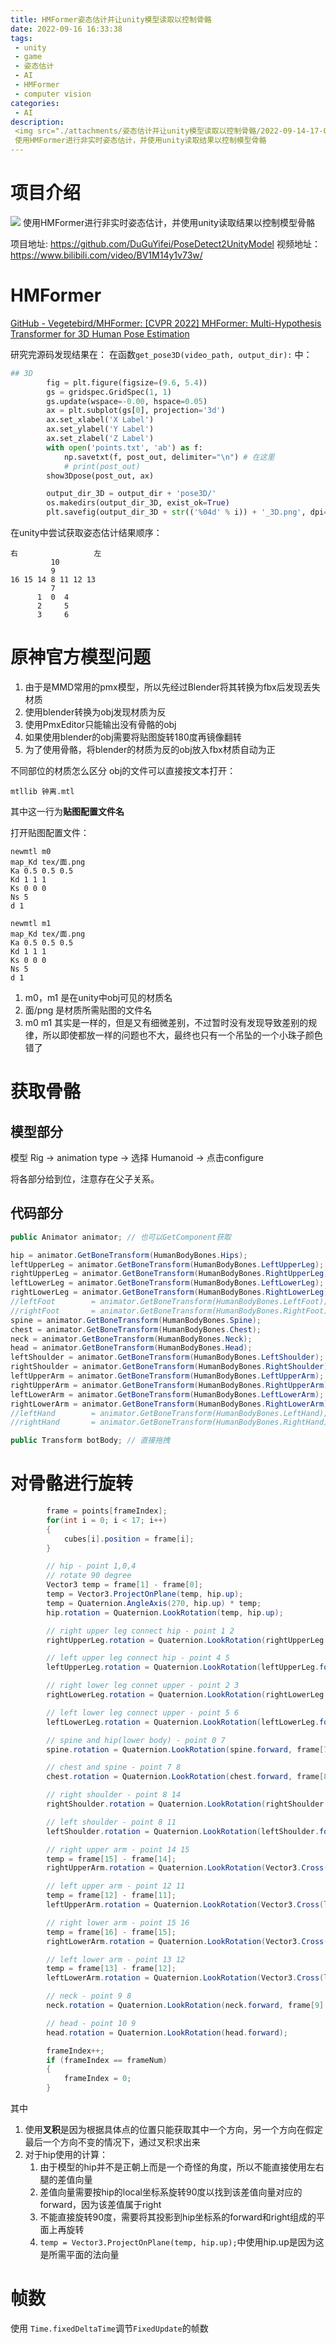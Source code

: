 ```yaml
---
title: HMFormer姿态估计并让unity模型读取以控制骨骼
date: 2022-09-16 16:33:38
tags:
 - unity
 - game
 - 姿态估计
 - AI
 - HMFormer
 - computer vision
categories:
 - AI
description: 
 <img src="./attachments/姿态估计并让unity模型读取以控制骨骼/2022-09-14-17-01-16.png" >
 使用HMFormer进行非实时姿态估计，并使用unity读取结果以控制模型骨骼
---
```


# 项目介绍
![](姿态估计并让unity模型读取以控制骨骼/2022-09-14-17-01-16.png)
使用HMFormer进行非实时姿态估计，并使用unity读取结果以控制模型骨骼

项目地址: https://github.com/DuGuYifei/PoseDetect2UnityModel
视频地址：https://www.bilibili.com/video/BV1M14y1v73w/

# HMFormer
[GitHub - Vegetebird/MHFormer: [CVPR 2022] MHFormer: Multi-Hypothesis Transformer for 3D Human Pose Estimation](https://github.com/Vegetebird/MHFormer)

研究完源码发现结果在：
在函数`get_pose3D(video_path, output_dir):` 中：
```py
## 3D
        fig = plt.figure(figsize=(9.6, 5.4))
        gs = gridspec.GridSpec(1, 1)
        gs.update(wspace=-0.00, hspace=0.05)
        ax = plt.subplot(gs[0], projection='3d')
        ax.set_xlabel('X Label')
        ax.set_ylabel('Y Label')
        ax.set_zlabel('Z Label')
        with open('points.txt', 'ab') as f:
            np.savetxt(f, post_out, delimiter="\n") # 在这里
            # print(post_out)
        show3Dpose(post_out, ax)

        output_dir_3D = output_dir + 'pose3D/'
        os.makedirs(output_dir_3D, exist_ok=True)
        plt.savefig(output_dir_3D + str(('%04d' % i)) + '_3D.png', dpi=200, format='png', bbox_inches='tight')
```

在unity中尝试获取姿态估计结果顺序：

```
右                 左
         10
         9
16 15 14 8 11 12 13
         7
      1  0  4
      2     5
      3     6
```


# 原神官方模型问题

1. 由于是MMD常用的pmx模型，所以先经过Blender将其转换为fbx后发现丢失材质
2. 使用blender转换为obj发现材质为反
3. 使用PmxEditor只能输出没有骨骼的obj
4. 如果使用blender的obj需要将贴图旋转180度再镜像翻转
5. 为了使用骨骼，将blender的材质为反的obj放入fbx材质自动为正

不同部位的材质怎么区分
obj的文件可以直接按文本打开：
```
mtllib 钟离.mtl
```
其中这一行为**贴图配置文件名**

打开贴图配置文件：
```
newmtl m0
map_Kd tex/面.png
Ka 0.5 0.5 0.5
Kd 1 1 1
Ks 0 0 0
Ns 5
d 1

newmtl m1
map_Kd tex/面.png
Ka 0.5 0.5 0.5
Kd 1 1 1
Ks 0 0 0
Ns 5
d 1
```

1. m0，m1 是在unity中obj可见的材质名
2. 面/png 是材质所需贴图的文件名
3. m0 m1 其实是一样的，但是又有细微差别，不过暂时没有发现导致差别的规律，所以即使都放一样的问题也不大，最终也只有一个吊坠的一个小珠子颜色错了

# 获取骨骼
## 模型部分
模型 Rig -> animation type -> 选择 Humanoid -> 点击configure

将各部分给到位，注意存在父子关系。

## 代码部分

```c#
public Animator animator; // 也可以GetComponent获取

hip = animator.GetBoneTransform(HumanBodyBones.Hips);
leftUpperLeg = animator.GetBoneTransform(HumanBodyBones.LeftUpperLeg);
rightUpperLeg = animator.GetBoneTransform(HumanBodyBones.RightUpperLeg);
leftLowerLeg = animator.GetBoneTransform(HumanBodyBones.LeftLowerLeg);
rightLowerLeg = animator.GetBoneTransform(HumanBodyBones.RightLowerLeg);
//leftFoot        = animator.GetBoneTransform(HumanBodyBones.LeftFoot);
//rightFoot       = animator.GetBoneTransform(HumanBodyBones.RightFoot);
spine = animator.GetBoneTransform(HumanBodyBones.Spine);
chest = animator.GetBoneTransform(HumanBodyBones.Chest);
neck = animator.GetBoneTransform(HumanBodyBones.Neck);
head = animator.GetBoneTransform(HumanBodyBones.Head);
leftShoulder = animator.GetBoneTransform(HumanBodyBones.LeftShoulder);
rightShoulder = animator.GetBoneTransform(HumanBodyBones.RightShoulder);
leftUpperArm = animator.GetBoneTransform(HumanBodyBones.LeftUpperArm);
rightUpperArm = animator.GetBoneTransform(HumanBodyBones.RightUpperArm);
leftLowerArm = animator.GetBoneTransform(HumanBodyBones.LeftLowerArm);
rightLowerArm = animator.GetBoneTransform(HumanBodyBones.RightLowerArm);
//leftHand        = animator.GetBoneTransform(HumanBodyBones.LeftHand);
//rightHand       = animator.GetBoneTransform(HumanBodyBones.RightHand);
```

```C#
public Transform botBody; // 直接拖拽
```

# 对骨骼进行旋转

```c#
        frame = points[frameIndex];
        for(int i = 0; i < 17; i++)
        {
            cubes[i].position = frame[i];
        }

        // hip - point 1,0,4
        // rotate 90 degree
        Vector3 temp = frame[1] - frame[0];
        temp = Vector3.ProjectOnPlane(temp, hip.up);
        temp = Quaternion.AngleAxis(270, hip.up) * temp;
        hip.rotation = Quaternion.LookRotation(temp, hip.up);

        // right upper leg connect hip - point 1 2
        rightUpperLeg.rotation = Quaternion.LookRotation(rightUpperLeg.forward, frame[1] - frame[2]);

        // left upper leg connect hip - point 4 5
        leftUpperLeg.rotation = Quaternion.LookRotation(leftUpperLeg.forward, frame[4] - frame[5]);

        // right lower leg connet upper - point 2 3
        rightLowerLeg.rotation = Quaternion.LookRotation(rightLowerLeg.forward, frame[2] - frame[3]);

        // left lower leg connect upper - point 5 6
        leftLowerLeg.rotation = Quaternion.LookRotation(leftLowerLeg.forward, frame[5] - frame[6]);

        // spine and hip(lower body) - point 0 7
        spine.rotation = Quaternion.LookRotation(spine.forward, frame[7] - frame[0]);

        // chest and spine - point 7 8
        chest.rotation = Quaternion.LookRotation(chest.forward, frame[8] - frame[7]);

        // right shoulder - point 8 14
        rightShoulder.rotation = Quaternion.LookRotation(rightShoulder.forward, frame[14] - frame[8]);

        // left shoulder - point 8 11
        leftShoulder.rotation = Quaternion.LookRotation(leftShoulder.forward, frame[11] - frame[8]);

        // right upper arm - point 14 15
        temp = frame[15] - frame[14];
        rightUpperArm.rotation = Quaternion.LookRotation(Vector3.Cross(rightUpperArm.right, temp), temp);

        // left upper arm - point 12 11
        temp = frame[12] - frame[11];
        leftUpperArm.rotation = Quaternion.LookRotation(Vector3.Cross(leftUpperArm.right, temp), temp);

        // right lower arm - point 15 16
        temp = frame[16] - frame[15];
        rightLowerArm.rotation = Quaternion.LookRotation(Vector3.Cross(rightLowerArm.right, temp), temp);

        // left lower arm - point 13 12
        temp = frame[13] - frame[12];
        leftLowerArm.rotation = Quaternion.LookRotation(Vector3.Cross(leftLowerArm.right, temp), temp);

        // neck - point 9 8
        neck.rotation = Quaternion.LookRotation(neck.forward, frame[9] - frame[8]);

        // head - point 10 9
        head.rotation = Quaternion.LookRotation(head.forward);

        frameIndex++;
        if (frameIndex == frameNum)
        {
            frameIndex = 0;
        }
```

其中
1. 使用**叉积**是因为根据具体点的位置只能获取其中一个方向，另一个方向在假定最后一个方向不变的情况下，通过叉积求出来
2. 对于hip使用的计算：
   1. 由于模型的hip并不是正朝上而是一个奇怪的角度，所以不能直接使用左右腿的差值向量
   2. 差值向量需要按hip的local坐标系旋转90度以找到该差值向量对应的forward，因为该差值属于right
   3. 不能直接旋转90度，需要将其投影到hip坐标系的forward和right组成的平面上再旋转
   4. `temp = Vector3.ProjectOnPlane(temp, hip.up);`中使用hip.up是因为这是所需平面的法向量

# 帧数
使用 `Time.fixedDeltaTime`调节`FixedUpdate`的帧数



